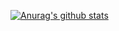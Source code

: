 [![Anurag's github stats](https://github-readme-stats.vercel.app/api?username=csheng-github&theme=dark)](https://github.com/anuraghazra/github-readme-stats)
